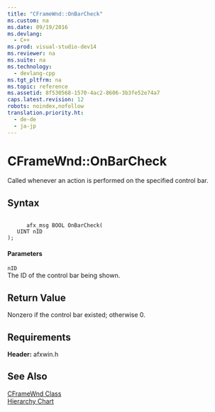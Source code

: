 ```yaml
---
title: "CFrameWnd::OnBarCheck"
ms.custom: na
ms.date: 09/19/2016
ms.devlang: 
  - C++
ms.prod: visual-studio-dev14
ms.reviewer: na
ms.suite: na
ms.technology: 
  - devlang-cpp
ms.tgt_pltfrm: na
ms.topic: reference
ms.assetid: 8f530568-1570-4ac2-8606-3b3fe52e74a7
caps.latest.revision: 12
robots: noindex,nofollow
translation.priority.ht: 
  - de-de
  - ja-jp
---
```

# CFrameWnd::OnBarCheck
Called whenever an action is performed on the specified control bar.  
  
## Syntax  
  
```  
  
      afx_msg BOOL OnBarCheck(  
   UINT nID  
);  
```  
  
#### Parameters  
 `nID`  
 The ID of the control bar being shown.  
  
## Return Value  
 Nonzero if the control bar existed; otherwise 0.  
  
## Requirements  
 **Header:** afxwin.h  
  
## See Also  
 [CFrameWnd Class](../vs140/CFrameWnd-Class.md)   
 [Hierarchy Chart](../vs140/Hierarchy-Chart.md)